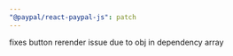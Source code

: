 ```yaml
---
"@paypal/react-paypal-js": patch
---
```


fixes button rerender issue due to obj in dependency array
